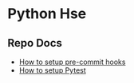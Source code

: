 # Python Hse

## Repo Docs
- [How to setup pre-commit hooks](./docs/pre-commit.md)
- [How to setup Pytest](./docs/pytest_setup.md)
